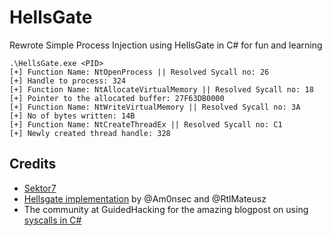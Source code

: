 # HellsGate
 Rewrote Simple Process Injection using HellsGate in C# for fun and learning

```
.\HellsGate.exe <PID>
[+] Function Name: NtOpenProcess || Resolved Sycall no: 26
[+] Handle to process: 324
[+] Function Name: NtAllocateVirtualMemory || Resolved Sycall no: 18
[+] Pointer to the allocated buffer: 27F63DB0000
[+] Function Name: NtWriteVirtualMemory || Resolved Sycall no: 3A
[+] No of bytes written: 14B
[+] Function Name: NtCreateThreadEx || Resolved Sycall no: C1
[+] Newly created thread handle: 328
```

## Credits
* [Sektor7](https://twitter.com/SEKTOR7) 
* [Hellsgate implementation](https://github.com/am0nsec/HellsGate) by @Am0nsec and @RtlMateusz
* The community at GuidedHacking for the amazing blogpost on using [syscalls in C#](https://guidedhacking.com/threads/using-syscalls-in-c.12164/)

